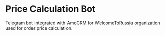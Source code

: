 # Price Calculation Bot

Telegram bot integrated with AmoCRM for WelcomeToRussia organization used for order price calculation.
